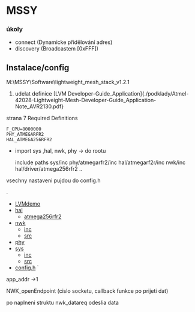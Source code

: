 # MSSY

### úkoly
- connect (Dynamicke přidělování adres)
- discovery (Broadcastem [0xFFF])


## Instalace/config
M:\MSSY\Software\lightweight_mesh_stack_v1.2.1

1. udelat definice 
[LVM Developer-Guide_Application]{./podklady/Atmel-42028-Lightweight-Mesh-Developer-Guide_Application-Note_AVR2130.pdf}

strana 7
Required Definitions

    F_CPU=8000000
    PHY_ATMEGARFR2
    HAL_ATMEGA256RFR2




- import
sys ,hal, nwk, phy -> do rootu


    include paths
    sys/inc
    phy/atmegarfr2/inc
    hal/atmegarf2r/inc
    nwk/inc
    hal/driver/atmega256rfr2
	..


vsechny nastaveni pujdou do config.h

.
 * [LVMdemo](./LVMdemo)
 * [hal](./hal)
   * [atmega256rfr2](./atmega256rfr2/file21.ext)
 * [nwk](./nwk)
   * [inc](./nwk/inc)
   * [src](./nwk/src)
 * [phy](./phy)
 * [sys](./sys)
   * [inc](./sys/inc)
   * [src](./sys/src)
 * [config.h](./config.h)
`


app_addr ->1


NWK_openEndpoint (cislo socketu, callback funkce po prijeti dat)

po naplneni struktu
nwk_datareq odeslia data

